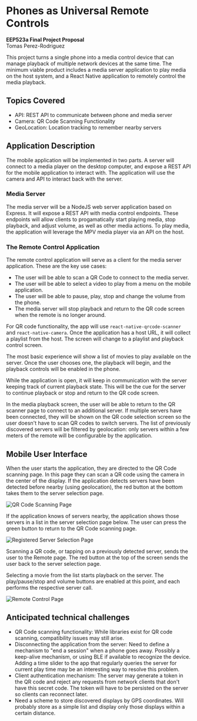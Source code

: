 # Phones as Universal Remote Controls
**EEP523a Final Project Proposal**  
Tomas Perez-Rodriguez  

This project turns a single phone into a media control device that can manage playback of multiple network devices at the same time. The minimum viable product includes a media server application to play media on the host system, and a React Native application to remotely control the media playback.

## Topics Covered

* API: REST API to communicate between phone and media server
* Camera: QR Code Scanning Functionality
* GeoLocation: Location tracking to remember nearby servers

## Application Description

The mobile application will be implemented in two parts. A server will connect to a media player on the desktop computer, and expose a REST API for the mobile application to interact with. The application will use the camera and API to interact back with the server.

### Media Server

The media server will be a NodeJS web server application based on Express. It will expose a REST API with media control endpoints. These endpoints will allow clients to progamatically start playing media, stop playback, and adjust volume, as well as other media actions. To play media, the application will leverage the MPV media player via an API on the host.

### The Remote Control Application

The remote control application will serve as a client for the media server application. These are the key use cases:

* The user will be able to scan a QR Code to connect to the media server.
* The user will be able to select a video to play from a menu on the mobile application.
* The user will be able to pause, play, stop and change the volume from the phone.
* The media server will stop playback and return to the QR code screen when the remote is no longer around.

For QR code functionality, the app will use `react-native-qrcode-scanner` and `react-native-camera`. Once the application has a host URL, it will collect a playlist from the host. The screen will change to a playlist and playback control screen.

The most basic experience will show a list of movies to play available on the server. Once the user chooses one, the playback will begin, and the playback controls will be enabled in the phone.

While the application is open, it will keep in communication with the server keeping track of current playback state. This will be the cue for the server to continue playback or stop and return to the QR code screen.

In the media playback screen, the user will be able to return to the QR scanner page to connect to an additional server. If multiple servers have been connected, they will be shown on the QR code selection screen so the user doesn't have to scan QR codes to switch servers. The list of previously discovered servers will be filtered by geolocation: only servers within a few meters of the remote will be configurable by the application.

## Mobile User Interface

When the user starts the application, they are directed to the QR Code scanning page. In this page they can scan a QR code using the camera in the center of the display. If the application detects servers have been detected before nearby (using geolocation), the red button at the bottom takes them to the server selection page.

![QR Code Scanning Page](Wireframe_1.png)

If the application knows of servers nearby, the application shows those servers in a list in the server selection page below. The user can press the green button to return to the QR Code scanning page.

![Registered Server Selection Page](Wireframe_2.png)

Scanning a QR code, or tapping on a previously detected server, sends the user to the Remote page. The red button at the top of the screen sends the user back to the server 
selection page.

Selecting a movie from the list starts playback on the server. The play/pause/stop and volume buttons are enabled at this point, and each performs the respective server call.

![Remote Control Page](Wireframe_3.png)

## Anticipated technical challenges

* QR Code scanning functionality: While libraries exist for QR code scanning, compatibility issues may still arise.
* Disconnecting the application from the server: Need to define a mechanism to "end a session" when a phone goes away. Possibly a keep-alive mechanism, or using BLE if available to recognize the device. Adding a time slider to the app that regularly queries the server for current play time may be an interesting way to resolve this problem.
* Client authentication mechanism: The server may generate a token in the QR code and reject any requests from network clients that don't have this secret code. The token will have to be persisted on the server so clients can reconnect later.
* Need a scheme to store discovered displays by GPS coordinates. Will probably store as a simple list and display only those displays within a certain distance.
